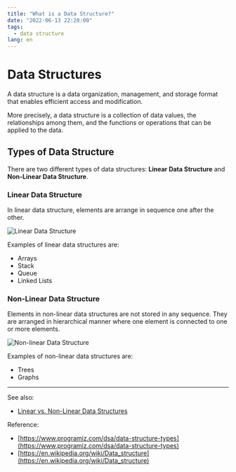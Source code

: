 ```yaml
---
title: "What is a Data Structure?"
date: "2022-06-13 22:20:00"
tags: 
  - data structure
lang: en
---
```


# Data Structures
A data structure is a data organization, management, and storage format that enables efficient access and modification.

More precisely, a data structure is a collection of data values, the relationships among them, and the functions or operations that can be applied to the data.

## Types of Data Structure
There are two different types of data structures: **Linear Data Structure** and **Non-Linear Data Structure**.

### Linear Data Structure
In linear data structure, elements are arrange in sequence one after the other.

![Linear Data Structure](/images/posts/what-is-an-array/zero-indexing.png)


Examples of linear data structures are:
- Arrays
- Stack
- Queue
- Linked Lists

### Non-Linear Data Structure
Elements in non-linear data structures are not stored in any sequence. They are arranged in hierarchical manner where one element is connected to one or more elements.

![Non-linear Data Structure](/images/posts/what-is-data-structure/non-linear-data-structure.png)


Examples of non-linear data structures are:
- Trees
- Graphs

---

See also:
- [Linear vs. Non-Linear Data Structures](./en-linear-vs-non-linear-ds.md)

Reference:
- [https://www.programiz.com/dsa/data-structure-types](https://www.programiz.com/dsa/data-structure-types)
- [https://en.wikipedia.org/wiki/Data_structure](https://en.wikipedia.org/wiki/Data_structure)
